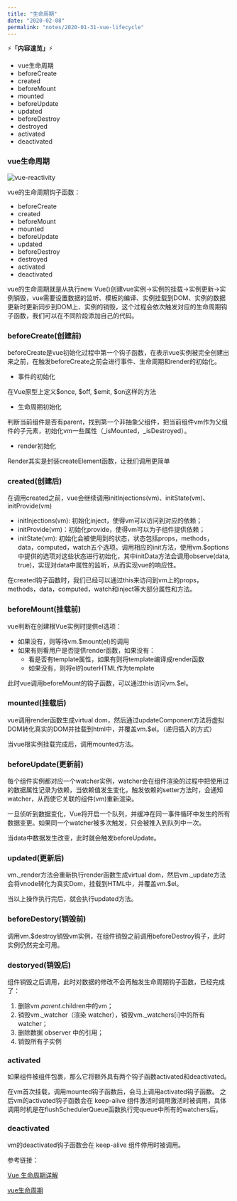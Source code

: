 ```yaml
---
title: "生命周期"
date: "2020-02-08"
permalink: "notes/2020-01-31-vue-lifecycle"
---
```


⚡<strong>「内容速览」</strong>⚡

- vue生命周期
- beforeCreate
- created
- beforeMount
- mounted
- beforeUpdate
- updated
- beforeDestroy
- destroyed
- activated
- deactivated

### vue生命周期

![vue-reactivity](~@images/vue/lifecycle.png)

vue的生命周期钩子函数：

- beforeCreate
- created
- beforeMount
- mounted
- beforeUpdate
- updated
- beforeDestroy
- destroyed
- activated
- deactivated

vue的生命周期就是从执行new Vue()创建vue实例->实例的挂载->实例更新->实例销毁，vue需要设置数据的监听、模板的编译、实例挂载到DOM、实例的数据更新时更新同步到DOM上、实例的销毁，这个过程会依次触发对应的生命周期钩子函数，我们可以在不同阶段添加自己的代码。

### beforeCreate(创建前)
beforeCreate是vue初始化过程中第一个钩子函数，在表示vue实例被完全创建出来之前，在触发beforeCreate之前会进行事件、生命周期和render的初始化。

- 事件的初始化

在Vue原型上定义$once, $off, $emit, $on这样的方法

- 生命周期初始化

判断当前组件是否有parent，找到第一个非抽象父组件，把当前组件vm作为父组件的子元素，初始化vm一些属性（_isMounted，_isDestroyed）。

- render初始化

Render其实是封装createElement函数，让我们调用更简单

### created(创建后)
在调用created之前，vue会继续调用initInjections(vm)、initState(vm)、initProvide(vm)

- initInjections(vm): 初始化inject，使得vm可以访问到对应的依赖；
- initProvide(vm)：初始化provide，使得vm可以为子组件提供依赖；
- initState(vm): 初始化会被使用到的状态，状态包括props，methods，data，computed，watch五个选项。调用相应的init方法，使用vm.$options中提供的选项对这些状态进行初始化，其中initData方法会调用observe(data, true)，实现对data中属性的监听，从而实现vue的响应性。

在created钩子函数时，我们已经可以通过this来访问到vm上的props，methods，data，computed，watch和inject等大部分属性和方法。

### beforeMount(挂载前)
vue判断在创建根Vue实例时提供el选项：
  - 如果没有，则等待vm.$mount(el)的调用
  - 如果有则看用户是否提供render函数，如果没有：
    - 看是否有template属性，如果有则将template编译成render函数
    - 如果没有，则将el的outerHTML作为template

此时vue调用beforeMount的钩子函数，可以通过this访问vm.$el。

### mounted(挂载后)
vue调用render函数生成virtual dom，然后通过updateComponent方法将虚拟DOM转化真实的DOM并挂载到html中，并覆盖vm.$el。（递归插入的方式）

当vue根实例挂载完成后，调用mounted方法。

### beforeUpdate(更新前)
每个组件实例都对应一个watcher实例，watcher会在组件渲染的过程中把使用过的数据属性记录为依赖，当依赖值发生变化，触发依赖的setter方法时，会通知watcher，从而使它关联的组件(vm)重新渲染。

一旦侦听到数据变化，Vue将开启一个队列，并缓冲在同一事件循环中发生的所有数据变更。如果同一个watcher被多次触发，只会被推入到队列中一次。

当data中数据发生改变，此时就会触发beforeUpdate。

### updated(更新后)
vm._render方法会重新执行render函数生成virtual dom，然后vm._update方法会将vnode转化为真实Dom，挂载到HTML中，并覆盖vm.$el。

当以上操作执行完后，就会执行updated方法。

### beforeDestory(销毁前)
调用vm.$destroy销毁vm实例，在组件销毁之前调用beforeDestroy钩子，此时实例仍然完全可用。

### destoryed(销毁后)
组件销毁之后调用，此时对数据的修改不会再触发生命周期钩子函数，已经完成了：

1. 删除vm.$parent.$children中的vm；
2. 销毁vm._watcher（渲染 watcher），销毁vm._watchers[i]中的所有watcher；
3. 删除数据 observer 中的引用；
4. 销毁所有子实例


### activated
如果组件被<keep-alive>组件包裹，那么它将额外具有两个钩子函数activated和deactivated。

在vm首次挂载，调用mounted钩子函数后，会马上调用activated钩子函数。
之后vm的activated钩子函数会在 keep-alive 组件激活时调用激活时被调用，具体调用时机是在flushSchedulerQueue函数执行完queue中所有的watchers后。

### deactivated
vm的deactivated钩子函数会在 keep-alive 组件停用时被调用。


参考链接：

[Vue 生命周期详解](https://segmentfault.com/a/1190000020173042?utm_source=tag-newest)

[vue生命周期](https://blog.csdn.net/zhangvalue/article/details/108842561)





